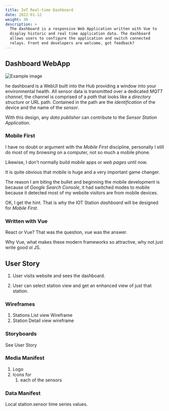 ```yaml
---
title: IoT Real-time Dashboard
date: 2022-01-12
weight: 30
description: >
  The dashboard is a responsive Web Application written with Vue to
  display historic and real time application data. The dashboard
  allows users to configure the application and switch connected
  relays. Front end developers are welcome, got feedback?
---
```


## Dashboard WebApp

![Example image](/img/dashboard.png)

he dashboard is a WebUI built into the Hub providing a window into
your environmental health. All sensor data is transmitted over a
dedicated _MQTT_ _channel_, the channel is comprised of a _path_ that
looks like a _directory structure_ or URL path. Contained in the path
are the _identification_ of the device and the name of the _sensor_.

With this design, any _data publisher_ can contribute to the _Sensor
Station Application_.

### Mobile First

I have no doubt or argument with the _Mobile First_ discipline,
personally I still do most of my _browsing_ on a computer, not so much 
a mobile phone.

Likewise, I don't normally build _mobile_ apps or _web pages_ until
now. 

It is quite obvious that mobile is huge and a very important game
changer. 

The reason I am biting the bullet and beginning the mobile development
is because of _Google Search Console_, it had switched modes to mobile
because it detected most of my website visitors are from mobile
devices. 

OK, I get the hint. That is why the IOT Station _dashboard_ will be
designed for _Mobile First_.

### Written with Vue

React or Vue? That was the question, vue was the answer.

Why Vue, what makes these modern frameworks so attractive, why not
just write good ol JS.


## User Story

1. User visits website and sees the dashboard.

2. User can select station view and get an 
   enhanced view of just that station.

### Wireframes

1. Stations List view Wireframe
1. Station Detail view wireframe

### Storyboards

See User Story

### Media Manifest

1. Logo
2. Icons for 
   1. each of the sensors

### Data Manifest

Local station.sensor time series values.

